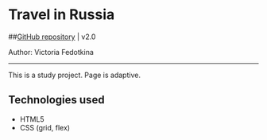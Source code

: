 # Travel in Russia

##[GitHub repository](https://github.com/victoria31f/travel_in_russia) | v2.0

Author: Victoria Fedotkina

***
This is a study project. Page is adaptive.  

## Technologies used
 - HTML5
 - CSS (grid, flex)